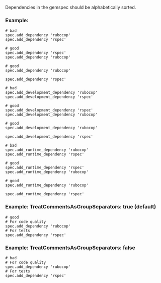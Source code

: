 Dependencies in the gemspec should be alphabetically sorted.

### Example:
    # bad
    spec.add_dependency 'rubocop'
    spec.add_dependency 'rspec'

    # good
    spec.add_dependency 'rspec'
    spec.add_dependency 'rubocop'

    # good
    spec.add_dependency 'rubocop'

    spec.add_dependency 'rspec'

    # bad
    spec.add_development_dependency 'rubocop'
    spec.add_development_dependency 'rspec'

    # good
    spec.add_development_dependency 'rspec'
    spec.add_development_dependency 'rubocop'

    # good
    spec.add_development_dependency 'rubocop'

    spec.add_development_dependency 'rspec'

    # bad
    spec.add_runtime_dependency 'rubocop'
    spec.add_runtime_dependency 'rspec'

    # good
    spec.add_runtime_dependency 'rspec'
    spec.add_runtime_dependency 'rubocop'

    # good
    spec.add_runtime_dependency 'rubocop'

    spec.add_runtime_dependency 'rspec'

### Example: TreatCommentsAsGroupSeparators: true (default)
    # good
    # For code quality
    spec.add_dependency 'rubocop'
    # For tests
    spec.add_dependency 'rspec'

### Example: TreatCommentsAsGroupSeparators: false
    # bad
    # For code quality
    spec.add_dependency 'rubocop'
    # For tests
    spec.add_dependency 'rspec'
